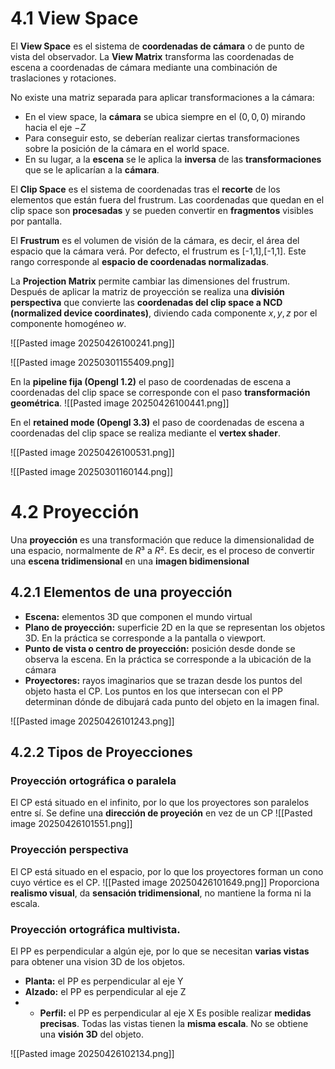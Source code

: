 # 4.1 View Space
El **View Space** es el sistema de **coordenadas de cámara** o de punto de vista del observador.
La **View Matrix** transforma las coordenadas de escena a coordenadas de cámara mediante una combinación de traslaciones y rotaciones.

No existe una matriz separada para aplicar transformaciones a la cámara:
- En el view space, la **cámara** se ubica siempre en el $(0,0,0)$ mirando hacia el eje $-Z$ 
- Para conseguir esto, se deberían realizar ciertas transformaciones sobre la posición de la cámara en el world space.
- En su lugar, a la **escena** se le aplica la **inversa** de las **transformaciones** que se le aplicarían a la **cámara**.

El **Clip Space** es el sistema de coordenadas tras el **recorte** de los elementos que están fuera del frustrum. Las coordenadas que quedan en el clip space son **procesadas** y se pueden convertir en **fragmentos** visibles por pantalla.

El **Frustrum** es el volumen de visión de la cámara, es decir, el área del espacio que la cámara verá. Por defecto, el frustrum es [-1,1],[-1,1]. Este rango corresponde al **espacio de coordenadas normalizadas**.

La **Projection Matrix** permite cambiar las dimensiones del frustrum. Después de aplicar la matriz de proyección se realiza una **división perspectiva** que convierte las **coordenadas del clip space a NCD (normalized device coordinates)**, diviendo cada componente $x,y,z$ por el componente homogéneo $w$.

![[Pasted image 20250426100241.png]]

![[Pasted image 20250301155409.png]]

En la **pipeline fija (Opengl 1.2)** el paso de coordenadas de escena a coordenadas del clip space se corresponde con el paso **transformación geométrica**.
![[Pasted image 20250426100441.png]]

En el **retained mode (Opengl 3.3)** el paso de coordenadas de escena a coordenadas del clip space se realiza mediante el **vertex shader**.

![[Pasted image 20250426100531.png]]


![[Pasted image 20250301160144.png]]


# 4.2 Proyección
Una **proyección** es una transformación que reduce la dimensionalidad de una espacio, normalmente de $R³$ a $R²$. Es decir, es el proceso de convertir una **escena tridimensional** en una **imagen bidimensional**

## 4.2.1 Elementos de una proyección
- **Escena:** elementos 3D que componen el mundo virtual
- **Plano de proyección:** superficie 2D en la que se representan los objetos 3D. En la práctica se corresponde a la pantalla o viewport.
- **Punto de vista o centro de proyección:** posición desde donde se observa la escena. En la práctica se corresponde a la ubicación de la cámara
- **Proyectores:** rayos imaginarios que se trazan desde los puntos del objeto hasta el CP. Los puntos en los que intersecan con el PP determinan dónde de dibujará cada punto del objeto en la imagen final.

![[Pasted image 20250426101243.png]]

## 4.2.2 Tipos de Proyecciones
### **Proyección ortográfica** o paralela
El CP está situado en el infinito, por lo que los proyectores son paralelos entre sí.
Se define una **dirección de proyeción** en vez de un CP
![[Pasted image 20250426101551.png]]

### **Proyección perspectiva**
El CP está situado en el espacio, por lo que los proyectores forman un cono cuyo vértice es el CP.
![[Pasted image 20250426101649.png]]
Proporciona **realismo visual**, da **sensación tridimensional**, no mantiene la forma ni la escala. 

### Proyección ortográfica multivista.
El PP es perpendicular a algún eje, por lo que se necesitan **varias vistas** para obtener una vision 3D de los objetos.
- **Planta:** el PP es perpendicular al eje Y
- **Alzado:** el PP es perpendicular al eje Z
- - **Perfil:** el PP es perpendicular al eje X
Es posible realizar **medidas precisas**. Todas las vistas tienen la **misma escala**. No se obtiene una **visión 3D** del objeto. 

![[Pasted image 20250426102134.png]]





